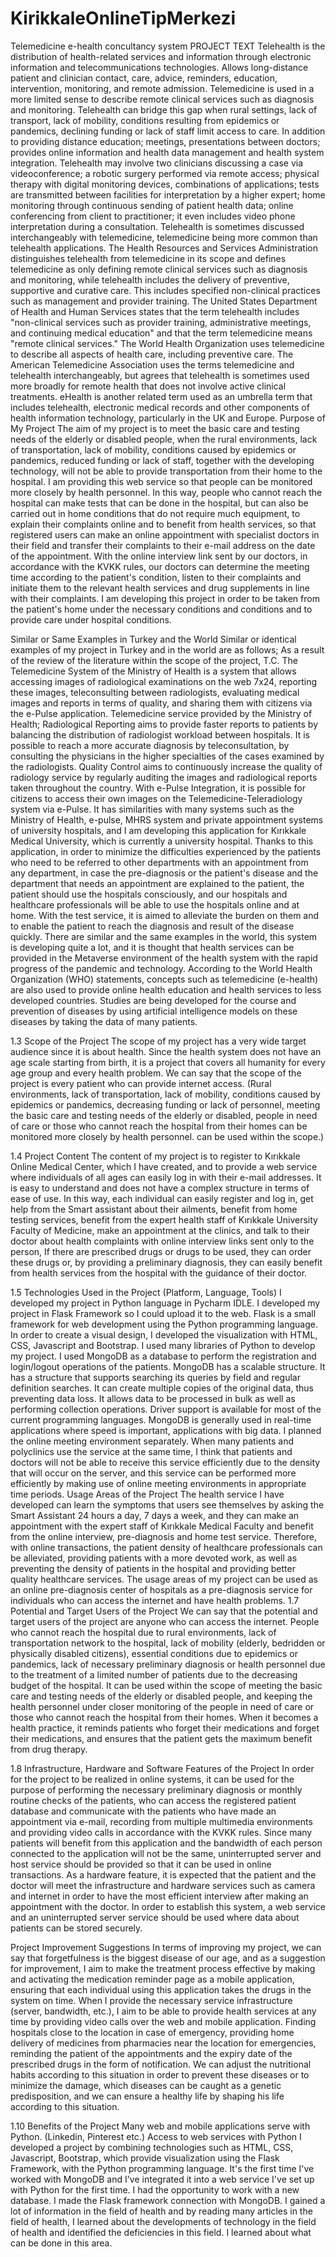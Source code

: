 # KirikkaleOnlineTipMerkezi
Telemedicine e-health concultancy system
PROJECT TEXT
      Telehealth is the distribution of health-related services and information through electronic information and telecommunications technologies. Allows long-distance patient and clinician contact, care, advice, reminders, education, intervention, monitoring, and remote admission. Telemedicine is used in a more limited sense to describe remote clinical services such as diagnosis and monitoring. Telehealth can bridge this gap when rural settings, lack of transport, lack of mobility, conditions resulting from epidemics or pandemics, declining funding or lack of staff limit access to care. In addition to providing distance education; meetings, presentations between doctors; provides online information and health data management and health system integration. Telehealth may involve two clinicians discussing a case via videoconference; a robotic surgery performed via remote access; physical therapy with digital monitoring devices, combinations of applications; tests are transmitted between facilities for interpretation by a higher expert; home monitoring through continuous sending of patient health data; online conferencing from client to practitioner; it even includes video phone interpretation during a consultation.
      Telehealth is sometimes discussed interchangeably with telemedicine, telemedicine being more common than telehealth applications. The Health Resources and Services Administration distinguishes telehealth from telemedicine in its scope and defines telemedicine as only defining remote clinical services such as diagnosis and monitoring, while telehealth includes the delivery of preventive, supportive and curative care. This includes specified non-clinical practices such as management and provider training.
      The United States Department of Health and Human Services states that the term telehealth includes "non-clinical services such as provider training, administrative meetings, and continuing medical education" and that the term telemedicine means "remote clinical services."
The World Health Organization uses telemedicine to describe all aspects of health care, including preventive care. The American Telemedicine Association uses the terms telemedicine and telehealth interchangeably, but agrees that telehealth is sometimes used more broadly for remote health that does not involve active clinical treatments. eHealth is another related term used as an umbrella term that includes telehealth, electronic medical records and other components of health information technology, particularly in the UK and Europe.
Purpose of My Project
      The aim of my project is to meet the basic care and testing needs of the elderly or disabled people, when the rural environments, lack of transportation, lack of mobility, conditions caused by epidemics or pandemics, reduced funding or lack of staff, together with the developing technology, will not be able to provide transportation from their home to the hospital. I am providing this web service so that people can be monitored more closely by health personnel. In this way, people who cannot reach the hospital can make tests that can be done in the hospital, but can also be carried out in home conditions that do not require much equipment, to explain their complaints online and to benefit from health services, so that registered users can make an online appointment with specialist doctors in their field and transfer their complaints to their e-mail address on the date of the appointment. With the online interview link sent by our doctors, in accordance with the KVKK rules, our doctors can determine the meeting time according to the patient's condition, listen to their complaints and initiate them to the relevant health services and drug supplements in line with their complaints. I am developing this project in order to be taken from the patient's home under the necessary conditions and conditions and to provide care under hospital conditions.

Similar or Same Examples in Turkey and the World
      Similar or identical examples of my project in Turkey and in the world are as follows; As a result of the review of the literature within the scope of the project, T.C. The Telemedicine System of the Ministry of Health is a system that allows accessing images of radiological examinations on the web 7x24, reporting these images, teleconsulting between radiologists, evaluating medical images and reports in terms of quality, and sharing them with citizens via the e-Pulse application. Telemedicine service provided by the Ministry of Health;
Radiological Reporting aims to provide faster reports to patients by balancing the distribution of radiologist workload between hospitals.
It is possible to reach a more accurate diagnosis by teleconsultation, by consulting the physicians in the higher specialties of the cases examined by the radiologists.
Quality Control aims to continuously increase the quality of radiology service by regularly auditing the images and radiological reports taken throughout the country.
With e-Pulse Integration, it is possible for citizens to access their own images on the Telemedicine-Teleradiology system via e-Pulse.
       It has similarities with many systems such as the Ministry of Health, e-pulse, MHRS system and private appointment systems of university hospitals, and I am developing this application for Kırıkkale Medical University, which is currently a university hospital. Thanks to this application, in order to minimize the difficulties experienced by the patients who need to be referred to other departments with an appointment from any department, in case the pre-diagnosis or the patient's disease and the department that needs an appointment are explained to the patient, the patient should use the hospitals consciously, and our hospitals and healthcare professionals will be able to use the hospitals online and at home. With the test service, it is aimed to alleviate the burden on them and to enable the patient to reach the diagnosis and result of the disease quickly.
       There are similar and the same examples in the world, this system is developing quite a lot, and it is thought that health services can be provided in the Metaverse environment of the health system with the rapid progress of the pandemic and technology. According to the World Health Organization (WHO) statements, concepts such as telemedicine (e-health) are also used to provide online health education and health services to less developed countries. Studies are being developed for the course and prevention of diseases by using artificial intelligence models on these diseases by taking the data of many patients.




1.3 Scope of the Project
      The scope of my project has a very wide target audience since it is about health. Since the health system does not have an age scale starting from birth, it is a project that covers all humanity for every age group and every health problem. We can say that the scope of the project is every patient who can provide internet access. (Rural environments, lack of transportation, lack of mobility, conditions caused by epidemics or pandemics, decreasing funding or lack of personnel, meeting the basic care and testing needs of the elderly or disabled, people in need of care or those who cannot reach the hospital from their homes can be monitored more closely by health personnel. can be used within the scope.)

1.4 Project Content
      The content of my project is to register to Kırıkkale Online Medical Center, which I have created, and to provide a web service where individuals of all ages can easily log in with their e-mail addresses. It is easy to understand and does not have a complex structure in terms of ease of use. In this way, each individual can easily register and log in, get help from the Smart assistant about their ailments, benefit from home testing services, benefit from the expert health staff of Kırıkkale University Faculty of Medicine, make an appointment at the clinics, and talk to their doctor about health complaints with online interview links sent only to the person, If there are prescribed drugs or drugs to be used, they can order these drugs or, by providing a preliminary diagnosis, they can easily benefit from health services from the hospital with the guidance of their doctor.

1.5 Technologies Used in the Project (Platform, Language, Tools)
      I developed my project in Python language in Pycharm IDLE. I developed my project in Flask Framework so I could upload it to the web. Flask is a small framework for web development using the Python programming language. In order to create a visual design, I developed the visualization with HTML, CSS, Javascript and Bootstrap. I used many libraries of Python to develop my project. I used MongoDB as a database to perform the registration and login/logout operations of the patients. MongoDB has a scalable structure. It has a structure that supports searching its queries by field and regular definition searches. It can create multiple copies of the original data, thus preventing data loss. It allows data to be processed in bulk as well as performing collection operations. Driver support is available for most of the current programming languages. MongoDB is generally used in real-time applications where speed is important, applications with big data. I planned the online meeting environment separately. When many patients and polyclinics use the service at the same time, I think that patients and doctors will not be able to receive this service efficiently due to the density that will occur on the server, and this service can be performed more efficiently by making use of online meeting environments in appropriate time periods.
      Usage Areas of the Project
The health service I have developed can learn the symptoms that users see themselves by asking the Smart Assistant 24 hours a day, 7 days a week, and they can make an appointment with the expert staff of Kırıkkale Medical Faculty and benefit from the online interview, pre-diagnosis and home test service. Therefore, with online transactions, the patient density of healthcare professionals can be alleviated, providing patients with a more devoted work, as well as preventing the density of patients in the hospital and providing better quality healthcare services. The usage areas of my project can be used as an online pre-diagnosis center of hospitals as a pre-diagnosis service for individuals who can access the internet and have health problems.
1.7 Potential and Target Users of the Project
We can say that the potential and target users of the project are anyone who can access the internet. People who cannot reach the hospital due to rural environments, lack of transportation network to the hospital, lack of mobility (elderly, bedridden or physically disabled citizens), essential conditions due to epidemics or pandemics, lack of necessary preliminary diagnosis or health personnel due to the treatment of a limited number of patients due to the decreasing budget of the hospital. It can be used within the scope of meeting the basic care and testing needs of the elderly or disabled people, and keeping the health personnel under closer monitoring of the people in need of care or those who cannot reach the hospital from their homes. When it becomes a health practice, it reminds patients who forget their medications and forget their medications, and ensures that the patient gets the maximum benefit from drug therapy.

1.8 Infrastructure, Hardware and Software Features of the Project
In order for the project to be realized in online systems, it can be used for the purpose of performing the necessary preliminary diagnosis or monthly routine checks of the patients, who can access the registered patient database and communicate with the patients who have made an appointment via e-mail, recording from multiple multimedia environments and providing video calls in accordance with the KVKK rules. Since many patients will benefit from this application and the bandwidth of each person connected to the application will not be the same, uninterrupted server and host service should be provided so that it can be used in online transactions. As a hardware feature, it is expected that the patient and the doctor will meet the infrastructure and hardware services such as camera and internet in order to have the most efficient interview after making an appointment with the doctor. In order to establish this system, a web service and an uninterrupted server service should be used where data about patients can be stored securely.

Project Improvement Suggestions
In terms of improving my project, we can say that forgetfulness is the biggest disease of our age, and as a suggestion for improvement, I aim to make the treatment process effective by making and activating the medication reminder page as a mobile application, ensuring that each individual using this application takes the drugs in the system on time. When I provide the necessary service infrastructure (server, bandwidth, etc.), I aim to be able to provide health services at any time by providing video calls over the web and mobile application. Finding hospitals close to the location in case of emergency, providing home delivery of medicines from pharmacies near the location for emergencies, reminding the patient of the appointments and the expiry date of the prescribed drugs in the form of notification. We can adjust the nutritional habits according to this situation in order to prevent these diseases or to minimize the damage, which diseases can be caught as a genetic predisposition, and we can ensure a healthy life by shaping his life according to this situation.

1.10 Benefits of the Project
Many web and mobile applications serve with Python. (Linkedin, Pinterest etc.) Access to web services with Python I developed a project by combining technologies such as HTML, CSS, Javascript, Bootstrap, which provide visualization using the Flask Framework, with the Python programming language. It's the first time I've worked with MongoDB and I've integrated it into a web service I've set up with Python for the first time. I had the opportunity to work with a new database. I made the Flask framework connection with MongoDB. I gained a lot of information in the field of health and by reading many articles in the field of health, I learned about the developments of technology in the field of health and identified the deficiencies in this field. I learned about what can be done in this area.
